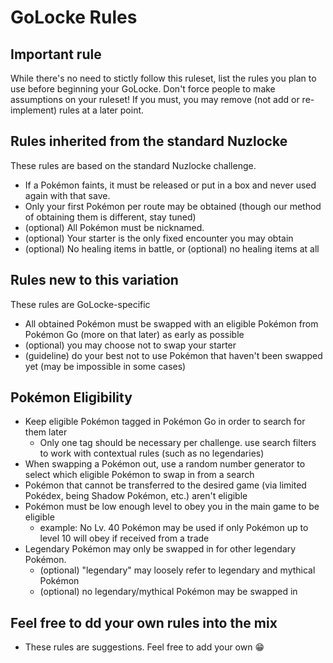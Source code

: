 # GoLocke Rules

## Important rule
While there's no need to stictly follow this ruleset, list the rules you plan to use before beginning your GoLocke. Don't force people to make assumptions on your ruleset! If you must, you may remove (not add or re-implement) rules at a later point.

## Rules inherited from the standard Nuzlocke
These rules are based on the standard Nuzlocke challenge.
- If a Pokémon faints, it must be released or put in a box and never used again with that save.
- Only your first Pokémon per route may be obtained (though our method of obtaining them is different, stay tuned)
- (optional) All Pokémon must be nicknamed.
- (optional) Your starter is the only fixed encounter you may obtain
- (optional) No healing items in battle, or (optional) no healing items at all

## Rules new to this variation
These rules are GoLocke-specific
- All obtained Pokémon must be swapped with an eligible Pokémon from Pokémon Go (more on that later) as early as possible
- (optional) you may choose not to swap your starter
- (guideline) do your best not to use Pokémon that haven't been swapped yet (may be impossible in some cases)

## Pokémon Eligibility
- Keep eligible Pokémon tagged in Pokémon Go in order to search for them later
  - Only one tag should be necessary per challenge. use search filters to work with contextual rules (such as no legendaries)
- When swapping a Pokémon out, use a random number generator to select which eligible Pokémon to swap in from a search
- Pokémon that cannot be transferred to the desired game (via limited Pokédex, being Shadow Pokémon, etc.) aren't eligible
- Pokémon must be low enough level to obey you in the main game to be eligible 
  - example: No Lv. 40 Pokémon may be used if only Pokémon up to level 10 will obey if received from a trade
- Legendary Pokémon may only be swapped in for other legendary Pokémon.
  - (optional) "legendary" may loosely refer to legendary and mythical Pokémon
  - (optional) no legendary/mythical Pokémon may be swapped in

## Feel free to dd your own rules into the mix
- These rules are suggestions. Feel free to add your own 😁
